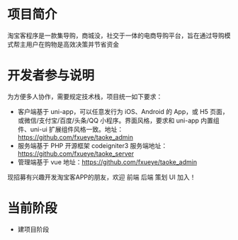 # 项目简介

淘宝客程序是一款集导购，商城没，社交于一体的电商导购平台，旨在通过导购模式帮主用户在购物是高效决策并节省资金

# 开发者参与说明

为方便多人协作，需要规定技术栈，项目统一如下要求：

-   客户端基于 uni-app，可以任意发行为 iOS、Android 的 App，或 H5 页面，或微信/支付宝/百度/头条/QQ 小程序。界面风格，要求和 uni-app 内置组件、uni-ui 扩展组件风格一致。地址：https://github.com/fxueye/taoke_admin
-   服务端基于 PHP 开源框架 codeigniter3 服务端地址：https://github.com/fxueye/taoke_server
-   管理端基于 vue 地址：https://github.com/fxueye/taoke_admin

现招募有兴趣开发淘宝客APP的朋友，欢迎 前端 后端 策划 UI 加入！
# 当前阶段
- 建项目阶段